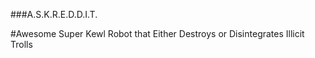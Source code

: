 ###A.S.K.R.E.D.D.I.T.

#Awesome Super Kewl Robot that Either Destroys or Disintegrates Illicit Trolls
